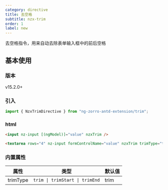 ```yaml
---
category: directive
title: 去空格
subtitle: nzx-trim
order: 1
label: new
---
```


去空格指令，用来自动去除表单输入框中的前后空格

## 基本使用

### 版本

<label type="success">v15.2.0+</label>

### 引入

```ts
import { NzxTrimDirective } from "ng-zorro-antd-extension/trim";
```

### html

```html
<input nz-input [(ngModel)]="value" nzxTrim />

<textarea rows="4" nz-input formControlName="value" nzxTrim trimType="trimEnd"></textarea>
```

### 内置属性

| 属性     | 类型                           | 默认值 |
| -------- | ------------------------------ | ------ |
| trimType | `trim \| trimStart \| trimEnd` | trim   |

